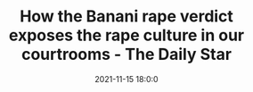 ---
"title": "How the Banani rape verdict exposes the rape culture in our courtrooms - The Daily Star"
"date": "2021-11-15 18:0:0"
"feed_name": "GOOGLENEWSINDUSTRIAL"
"feed_website": "https://news.google.com/search?q=industrial%2Bincident&hl=en-US&gl=US&ceid=US:en"
"feed_rss": "https://news.google.com/rss/search?q=industrial%2Bincident&hl=en-US&gl=US&ceid=US:en"
"link": "https://www.thedailystar.net/opinion/justice-practice/news/how-the-banani-rape-verdict-exposes-rape-culture-courtrooms-2230941"
"source": "{'href': 'https://www.thedailystar.net', 'title': 'The Daily Star'}"
"file": "_posts/2021-1-1-9ccb9ed4768a7754eba0d50a82ffd7634fe95556.md"
"accident": "0"
"drilling": "0"
"dead": "0"
"injured": "0"
"arrested": "0"
"place": "unknown place"
"where": "unknown site"
"causes": "unknown"
"place_uri": "unknown place"
---